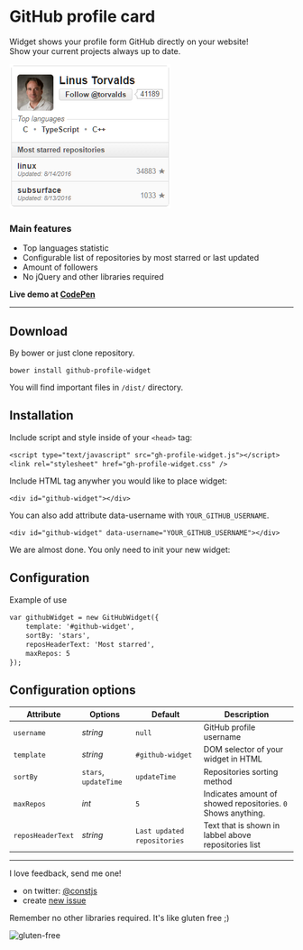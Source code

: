 # GitHub profile card

Widget shows your profile form GitHub directly on your website!  
Show your current projects always up to date.

![Screenshot](./demo/screenshot.png)

### Main features
- Top languages statistic
- Configurable list of repositories by most starred or last updated
- Amount of followers
- No jQuery and other libraries required


**Live demo at [CodePen](http://codepen.io/piotrl/pen/cwbgJ)**

---

## Download
By bower or just clone repository.
```
bower install github-profile-widget
```
You will find important files in `/dist/` directory.

## Installation

Include script and style inside of your `<head>` tag:
```
<script type="text/javascript" src="gh-profile-widget.js"></script>
<link rel="stylesheet" href="gh-profile-widget.css" />
```

Include HTML tag anywher you would like to place widget: 
```
<div id="github-widget"></div>
```
You can also add attribute data-username with `YOUR_GITHUB_USERNAME`.

```
<div id="github-widget" data-username="YOUR_GITHUB_USERNAME"></div>
```

We are almost done. You only need to init your new widget:

## Configuration
Example of use
```
var githubWidget = new GitHubWidget({
	template: '#github-widget',
	sortBy: 'stars',
	reposHeaderText: 'Most starred',
	maxRepos: 5
});
```

## Configuration options   

Attribute  | Options                   | Default             | Description
---        | ---                       | ---                 | ---
`username` | *string*				   | `null`              | GitHub profile username
`template` | *string*                  | `#github-widget`    | DOM selector of your widget in HTML
`sortBy`   | `stars`, `updateTime`     | `updateTime`        | Repositories sorting method
`maxRepos` | *int*			           | `5`				 | Indicates amount of showed repositories. `0` Shows anything.
`reposHeaderText`     | *string*       | `Last updated repositories`| Text that is shown in labbel above repositories list                           

---

I love feedback, send me one!
- on twitter: [@constjs](https://twitter.com/constjs) 
- create [new issue](https://github.com/piotrl/github-profile-card/issues/new)

Remember no other libraries required. It's like gluten free ;)

![gluten-free](http://forthebadge.com/images/badges/gluten-free.svg)